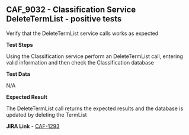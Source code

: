 ## CAF_9032 - Classification Service DeleteTermList - positive tests ##

Verify that the DeleteTermList service calls works as expected

**Test Steps**

Using the Classification service perform an DeleteTermList call, entering valid information and then check the Classification database

**Test Data**

N/A

**Expected Result**

The DeleteTermList call returns the expected results and the database is updated by deleting the TermList

**JIRA Link** - [CAF-1293](https://jira.autonomy.com/browse/CAF-1293)


